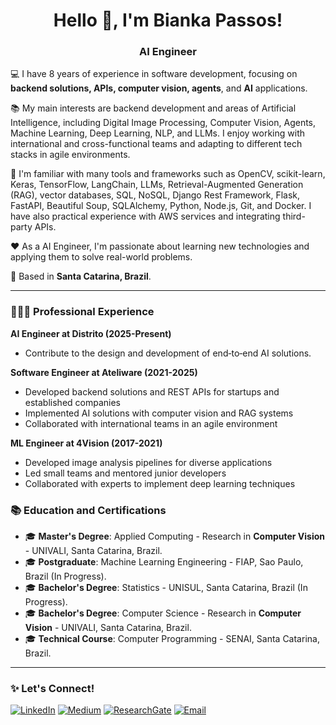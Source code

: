 <!-- Presentation Banner -->
<h1 align="center">Hello 👋, I'm Bianka Passos!</h1>
<h3 align="center">AI Engineer</h3>
<!-- About Me Section -->

💻 I have 8 years of experience in software development, focusing on **backend solutions, APIs, computer vision, agents**, and **AI** applications.

📚 My main interests are backend development and areas of Artificial Intelligence, including Digital Image Processing, Computer Vision, Agents, Machine Learning, Deep Learning, NLP, and LLMs. I enjoy working with international and cross-functional teams and adapting to different tech stacks in agile environments.

🚀 I'm familiar with many tools and frameworks such as OpenCV, scikit-learn, Keras, TensorFlow, LangChain, LLMs, Retrieval-Augmented Generation (RAG), vector databases, SQL, NoSQL, Django Rest Framework, Flask, FastAPI, Beautiful Soup, SQLAlchemy, Python, Node.js, Git, and Docker. I have also practical experience with AWS services and integrating third-party APIs.

❤️ As a AI Engineer, I'm passionate about learning new technologies and applying them to solve real-world problems.

📍 Based in **Santa Catarina, Brazil**.

---

### 👩🏼‍💻 Professional Experience

**AI Engineer at Distrito (2025-Present)**
- Contribute to the design and development of end‐to‐end AI solutions.

**Software Engineer at Ateliware (2021-2025)**

- Developed backend solutions and REST APIs for startups and established companies
- Implemented AI solutions with computer vision and RAG systems
- Collaborated with international teams in an agile environment


**ML Engineer at 4Vision (2017-2021)**

- Developed image analysis pipelines for diverse applications
- Led small teams and mentored junior developers
- Collaborated with experts to implement deep learning techniques

### 📚 Education and Certifications

- 🎓 **Master's Degree**: Applied Computing - Research in **Computer Vision** - UNIVALI, Santa Catarina, Brazil.
- 🎓 **Postgraduate**: Machine Learning Engineering - FIAP, Sao Paulo, Brazil (In Progress).  
- 🎓 **Bachelor's Degree**: Statistics - UNISUL, Santa Catarina, Brazil (In Progress).    
- 🎓 **Bachelor's Degree**: Computer Science - Research in **Computer Vision** - UNIVALI, Santa Catarina, Brazil.
- 🎓 **Technical Course**: Computer Programming - SENAI, Santa Catarina, Brazil.  

---

### ✨ Let's Connect!

[![LinkedIn](https://img.shields.io/badge/LinkedIn-0A66C2?style=flat&logo=linkedin&logoColor=white)](https://www.linkedin.com/in/biankapassos)
[![Medium](https://img.shields.io/badge/Medium-000000?style=flat&logo=medium&logoColor=white)](https://medium.com/@biankatpas)
[![ResearchGate](https://img.shields.io/badge/ResearchGate-00CCBB?style=flat&logo=researchgate&logoColor=white)](https://www.researchgate.net/profile/Bianka-Passos)
[![Email](https://img.shields.io/badge/Email-DB4437?style=flat&logo=gmail&logoColor=white)](mailto:biankatpas@gmail.com)
